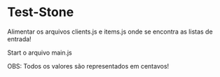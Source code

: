 # Test-Stone

Alimentar os arquivos clients.js e items.js onde se encontra as listas de entrada!

Start o arquivo main.js

OBS: Todos os valores são representados em centavos!
